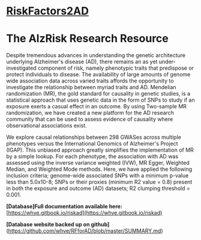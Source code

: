 # [RiskFactors2AD](https://whve.gitbook.io/riskad)

# The AlzRisk Research Resource

Despite tremendous advances in understanding the genetic architecture underlying Alzheimer's disease (AD), there remains an as yet under-investigated component of risk, namely phenotypic traits that predispose or protect individuals to disease. The availability of large amounts of genome wide association data across varied traits affords the opportunity to investigate the relationship between myriad traits and AD. Mendelian randomization (MR), the gold standard for causality in genetic studies, is a statistical approach that uses genetic data in the form of SNPs to study if an exposure exerts a casual effect in an outcome. By using Two-sample MR randomization, we have created a new platform for the AD research community that can be used to assess evidence of causality where observational associations exist.

We explore causal relationships between 298 GWASes across multiple phenotypes versus the International Genomics of Alzheimer's Project (IGAP). This unbiased approach greatly simplifies the implementation of MR by a simple lookup. For each phenotype, the association with AD was assessed using the inverse variance weighted (IVW), MR Egger, Weighted Median, and Weighted Mode methods. Here, we have applied the following inclusion criteria; genome-wide associated SNPs with a minimum p-value less than 5.0x10-8; SNPs or their proxies (minimum R2 value = 0.8) present in both the exposure and outcome (AD) datasets; R2 clumping threshold = 0.001.


**[Database]Full documentation available here:** [https://whve.gitbook.io/riskad](https://whve.gitbook.io/riskad)

**[Database website backed up on github]**(https://github.com/whve/RFforAD/blob/master/SUMMARY.md) 




